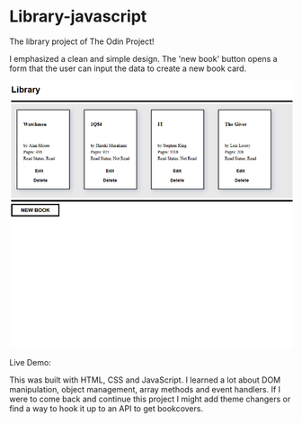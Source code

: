 # Library-javascript
The library project of The Odin Project!

I emphasized a clean and simple design. The 'new book' button opens a form that the user can input the data to create a new book card.

![](preview.png)

Live Demo: 

This was built with HTML, CSS and JavaScript. I learned a lot about DOM manipulation, object management, array methods and event handlers. If I were to
come back and continue this project I might add theme changers or find a way to hook it up to an API to get bookcovers.
